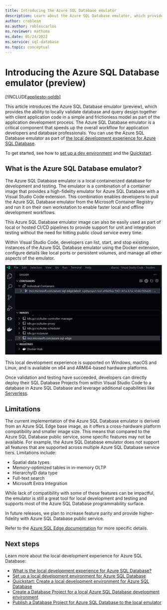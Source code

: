 ```yaml
---
title: Introducing the Azure SQL Database emulator
description: Learn about the Azure SQL Database emulator, which provides a local containerized database for development and testing.
author: croblesm
ms.author: roblescarlos
ms.reviewer: mathoma
ms.date: 05/24/2022
ms.service: sql-database
ms.topic: conceptual
---
```


# Introducing the Azure SQL Database emulator (preview)
[!INCLUDE[appliesto-sqldb](../includes/appliesto-sqldb.md)]

This article introduces the Azure SQL Database emulator (preview), which provides the ability to locally validate database and query design together with client application code in a simple and frictionless model as part of the application development process. The Azure SQL Database emulator is a critical component that speeds up the overall workflow for application developers and database professionals. You can use the Azure SQL Database emulator as part of [the local development experience for Azure SQL Database](local-dev-experience-overview.md).

To get started, see how to [set up a dev environment](local-dev-experience-set-up-dev-environment.md) and the [Quickstart](local-dev-experience-quickstart.md). 

## What is the Azure SQL Database emulator?

The Azure SQL Database emulator is a local containerized database for development and testing. The emulator is a combination of a container image that provides a high-fidelity emulator for Azure SQL Database with a Visual Studio Code extension. This combination enables  developers to pull the Azure SQL Database emulator from the Microsoft Container Registry and run it on their own workstation to enable faster local and offline development workflows.

This Azure SQL Database emulator image can also be easily used as part of local or hosted CI/CD pipelines to provide support for unit and integration testing without the need for hitting public cloud service every time.

Within Visual Studio Code, developers can list, start, and stop existing instances of the Azure SQL Database emulator using the Docker extension, configure details like local ports or persistent volumes, and manage all other aspects of the emulator.

![Screenshot of using the Docker extension to explore the Azure SQL Database emulator.](./media/local-dev-experience-azure-sql-database-emulator/dockerexplorer.jpg)

This local development experience is supported on Windows, macOS and Linux, and is available on x64 and ARM64-based hardware platforms.

Once validation and testing have succeeded, developers can directly deploy their SQL Database Projects from within Visual Studio Code to a database in Azure SQL Database and leverage additional capabilities like [Serverless](serverless-tier-overview.md).

## Limitations

The current implementation of the Azure SQL Database emulator is derived from an Azure SQL Edge base image, as it offers a cross-hardware platform compatibility and smaller image size. This means that compared to the Azure SQL Database public service, some specific features may not be available. For example, the Azure SQL Database emulator does not support all features that are supported across multiple Azure SQL Database service tiers. Limitations include:

* Spatial data types
* Memory-optimized tables in in-memory OLTP
* HierarchyID data type
* Full-text search
* Microsoft Entra Integration

While lack of compatibility with some of these features can be impactful, the emulator is still a great tool for local development and testing and supports most of the Azure SQL Database programmability surface.

In future releases, we plan to increase feature parity and provide higher-fidelity with Azure SQL Database public service.

Refer to the [Azure SQL Edge documentation](/azure/azure-sql-edge/features) for more specific details.

## Next steps

Learn more about the local development experience for Azure SQL Database:

- [What is the local development experience for Azure SQL Database?](local-dev-experience-overview.md)
- [Set up a local development environment for Azure SQL Database](local-dev-experience-set-up-dev-environment.md)
- [Quickstart: Create a local development environment for Azure SQL Database](local-dev-experience-quickstart.md)
- [Create a Database Project for a local Azure SQL Database development environment](local-dev-experience-create-database-project.md)
- [Publish a Database Project for Azure SQL Database to the local emulator](local-dev-experience-publish-emulator.md)
